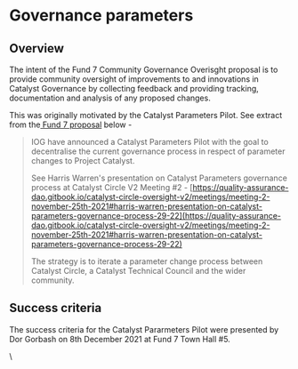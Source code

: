 # Governance parameters

## Overview

The intent of the Fund 7 Community Governance Overisght proposal is to provide community oversight of improvements to and innovations in Catalyst Governance by collecting feedback and providing tracking, documentation and analysis of any proposed changes.

This was originally motivated by the Catalyst Parameters Pilot. See extract from the[ Fund 7 proposal](https://cardano.ideascale.com/c/idea/383517) below -

> IOG have announced a Catalyst Parameters Pilot with the goal to decentralise the current governance process in respect of parameter changes to Project Catalyst.
>
> See Harris Warren's presentation on Catalyst Parameters governance process at Catalyst Circle V2 Meeting #2 - [https://quality-assurance-dao.gitbook.io/catalyst-circle-oversight-v2/meetings/meeting-2-november-25th-2021#harris-warren-presentation-on-catalyst-parameters-governance-process-29-22](https://quality-assurance-dao.gitbook.io/catalyst-circle-oversight-v2/meetings/meeting-2-november-25th-2021#harris-warren-presentation-on-catalyst-parameters-governance-process-29-22)
>
> The strategy is to iterate a parameter change process between Catalyst Circle, a Catalyst Technical Council and the wider community.

## **Success criteria**

The success criteria for the Catalyst Pararmeters Pilot were presented by Dor Gorbash on 8th December 2021 at Fund 7 Town Hall #5.&#x20;

\
